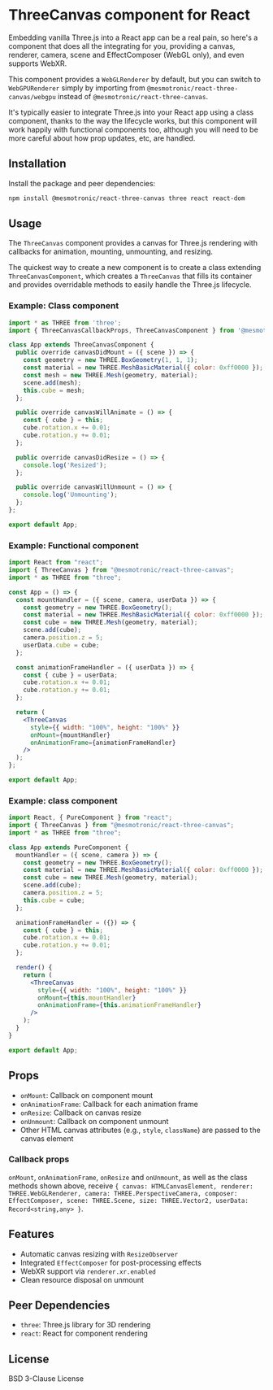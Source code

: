 # ThreeCanvas component for React

Embedding vanilla Three.js into a React app can be a real pain, so here's a component that does all the
integrating for you, providing a canvas, renderer, camera, scene and EffectComposer (WebGL only), and even
supports WebXR.

This component provides a `WebGLRenderer` by default, but you can switch to `WebGPURenderer` simply by importing
from `@mesmotronic/react-three-canvas/webgpu` instead of `@mesmotronic/react-three-canvas`.

It's typically easier to integrate Three.js into your React app using a class component, thanks to the way the lifecycle works, but this component will work happily with functional components too, although you will need to be more careful about how prop updates, etc, are handled.

## Installation

Install the package and peer dependencies:

```bash
npm install @mesmotronic/react-three-canvas three react react-dom
```

## Usage

The `ThreeCanvas` component provides a canvas for Three.js rendering with callbacks for animation, mounting, unmounting, and resizing.

The quickest way to create a new component is to create a class extending `ThreeCanvasComponent`, which creates a `ThreeCanvas` that fills its container and provides overridable methods to easily handle the Three.js lifecycle.

### Example: Class component

```jsx
import * as THREE from 'three';
import { ThreeCanvasCallbackProps, ThreeCanvasComponent } from '@mesmotronic/react-three-canvas';

class App extends ThreeCanvasComponent {
  public override canvasDidMount = ({ scene }) => {
    const geometry = new THREE.BoxGeometry(1, 1, 1);
    const material = new THREE.MeshBasicMaterial({ color: 0xff0000 });
    const mesh = new THREE.Mesh(geometry, material);
    scene.add(mesh);
    this.cube = mesh;
  };

  public override canvasWillAnimate = () => {
    const { cube } = this;
    cube.rotation.x += 0.01;
    cube.rotation.y += 0.01;
  };

  public override canvasDidResize = () => {
    console.log('Resized');
  };

  public override canvasWillUnmount = () => {
    console.log('Unmounting');
  };
};

export default App;
```

### Example: Functional component

```jsx
import React from "react";
import { ThreeCanvas } from "@mesmotronic/react-three-canvas";
import * as THREE from "three";

const App = () => {
  const mountHandler = ({ scene, camera, userData }) => {
    const geometry = new THREE.BoxGeometry();
    const material = new THREE.MeshBasicMaterial({ color: 0xff0000 });
    const cube = new THREE.Mesh(geometry, material);
    scene.add(cube);
    camera.position.z = 5;
    userData.cube = cube;
  };

  const animationFrameHandler = ({ userData }) => {
    const { cube } = userData;
    cube.rotation.x += 0.01;
    cube.rotation.y += 0.01;
  };

  return (
    <ThreeCanvas
      style={{ width: "100%", height: "100%" }}
      onMount={mountHandler}
      onAnimationFrame={animationFrameHandler}
    />
  );
};

export default App;
```

### Example: class component

```jsx
import React, { PureComponent } from "react";
import { ThreeCanvas } from "@mesmotronic/react-three-canvas";
import * as THREE from "three";

class App extends PureComponent {
  mountHandler = ({ scene, camera }) => {
    const geometry = new THREE.BoxGeometry();
    const material = new THREE.MeshBasicMaterial({ color: 0xff0000 });
    const cube = new THREE.Mesh(geometry, material);
    scene.add(cube);
    camera.position.z = 5;
    this.cube = cube;
  };

  animationFrameHandler = ({}) => {
    const { cube } = this;
    cube.rotation.x += 0.01;
    cube.rotation.y += 0.01;
  };

  render() {
    return (
      <ThreeCanvas
        style={{ width: "100%", height: "100%" }}
        onMount={this.mountHandler}
        onAnimationFrame={this.animationFrameHandler}
      />
    );
  }
}

export default App;
```

## Props

- `onMount`: Callback on component mount
- `onAnimationFrame`: Callback for each animation frame
- `onResize`: Callback on canvas resize
- `onUnmount`: Callback on component unmount
- Other HTML canvas attributes (e.g., `style`, `className`) are passed to the canvas element

### Callback props

`onMount`, `onAnimationFrame`, `onResize` and `onUnmount`, as well as the class methods shown above, receive `{ canvas: HTMLCanvasElement, renderer: THREE.WebGLRenderer, camera: THREE.PerspectiveCamera, composer: EffectComposer, scene: THREE.Scene, size: THREE.Vector2, userData: Record<string,any> }`.

## Features

- Automatic canvas resizing with `ResizeObserver`
- Integrated `EffectComposer` for post-processing effects
- WebXR support via `renderer.xr.enabled`
- Clean resource disposal on unmount

## Peer Dependencies

- `three`: Three.js library for 3D rendering
- `react`: React for component rendering

## License

BSD 3-Clause License
